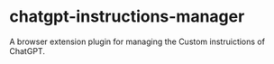 # chatgpt-instructions-manager

A browser extension plugin for managing the Custom instruictions of ChatGPT.

